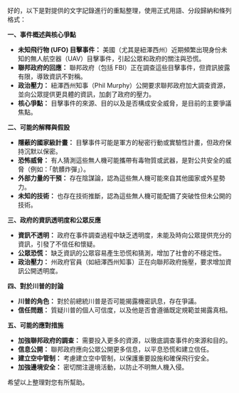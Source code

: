 好的，以下是對提供的文字記錄進行的重點整理，使用正式用語、分段歸納和條列格式：

**一、事件概述與核心爭點**

*   **未知飛行物 (UFO) 目擊事件：** 美國（尤其是紐澤西州）近期頻繁出現身份未知的無人航空器（UAV）目擊事件，引起公眾和政府的關注與恐慌。
*   **聯邦政府的回應：** 聯邦政府（包括 FBI）正在調查這些目擊事件，但資訊披露有限，導致資訊不對稱。
*   **政治壓力：** 紐澤西州知事（Phil Murphy）公開要求聯邦政府加大調查資源，並向公眾提供更具體的資訊，加劇了政府的壓力。
*   **核心爭點：** 目擊事件的來源、目的以及是否構成安全威脅，是目前的主要爭議焦點。

**二、可能的解釋與假設**

*   **隱蔽的國家級計畫：** 目擊事件可能是軍方的秘密行動或實驗性計畫，但政府保持沉默以保密。
*   **恐怖威脅：** 有人猜測這些無人機可能攜帶有毒物質或武器，是對公共安全的威脅（例如：「骯髒炸彈」）。
*   **外部力量的干預：** 存在陰謀論，認為這些無人機可能來自其他國家或外星勢力。
*   **未知的技術：** 也存在技術推斷，認為這些無人機可能配備了突破性但未公開的技術。

**三、政府的資訊透明度和公眾反應**

*   **資訊不透明：** 政府在事件調查過程中缺乏透明度，未能及時向公眾提供充分的資訊，引發了不信任和懷疑。
*   **公眾恐慌：** 缺乏資訊的公眾容易產生恐慌和猜測，增加了社會的不穩定性。
*   **政治壓力：** 州政府官員（如紐澤西州知事）正在向聯邦政府施壓，要求增加資訊公開透明度。

**四、對於川普的討論**

*   **川普的角色：** 對於前總統川普是否可能揭露機密訊息，存在爭議。
*   **信任問題：** 質疑川普的個人可信度，以及他是否會遵循既定規範並揭露真相。

**五、可能的應對措施**

*   **加強聯邦政府的調查：** 需要投入更多的資源，以徹底調查事件的來源和目的。
*   **信息公開：** 聯邦政府應向公眾公開更多信息，以平息恐慌和建立信任。
*   **建立空中管制：** 考慮建立空中管制，以保護重要設施和確保飛行安全。
*   **加強邊境安全：** 密切關注邊境活動，以防止不明無人機入侵。

希望以上整理對您有所幫助。